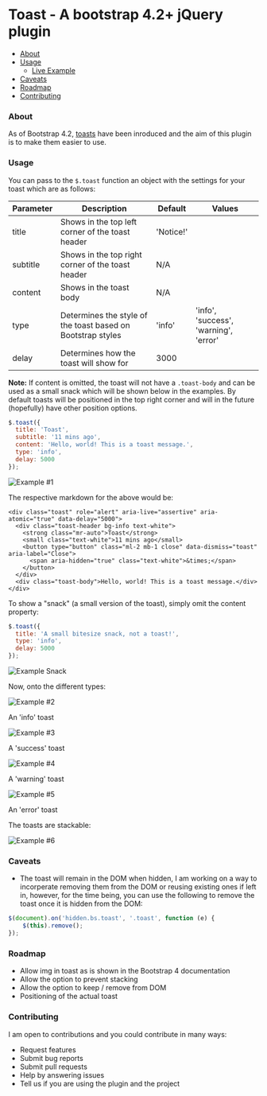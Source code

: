 # Toast - A bootstrap 4.2+ jQuery plugin

* [About](#about)
* [Usage](#usage)
  * [Live Example](https://OliveEuphoricTriggers--five-nine.repl.co)
* [Caveats](#caveats)
* [Roadmap](#roadmap)
* [Contributing](#contributing)

### About

As of Bootstrap 4.2, [toasts](https://getbootstrap.com/docs/4.2/components/toasts/) have been inroduced and the aim of this plugin is to make them easier to use.

### Usage

You can pass to the `$.toast` function an object with the settings for your toast which are as follows:

| Parameter     |Description| Default | Values |
| ------------- |-----------| -------  |---------
| title         | Shows in the top left corner of the toast header | 'Notice!'|        |
| subtitle      | Shows in the top right corner of the toast header | N/A      |        |
| content       | Shows in the toast body | N/A      |
| type          | Determines the style of the toast based on Bootstrap styles | 'info'   | 'info', 'success', 'warning', 'error'
| delay         | Determines how the toast will show for | 3000

**Note:** If content is omitted, the toast will not have a `.toast-body` and can be used as a small snack which will be shown below in the examples. By default toasts will be positioned in the top right corner and will in the future (hopefully) have other position options.

```javascript
$.toast({
  title: 'Toast',
  subtitle: '11 mins ago',
  content: 'Hello, world! This is a toast message.',
  type: 'info',
  delay: 5000
});
```

![Example #1](https://i.gyazo.com/20fbdf05b57af4a76e28f66047fe6591.png)

The respective markdown for the above would be:

```
<div class="toast" role="alert" aria-live="assertive" aria-atomic="true" data-delay="5000">
  <div class="toast-header bg-info text-white">
    <strong class="mr-auto">Toast</strong>
    <small class="text-white">11 mins ago</small>
    <button type="button" class="ml-2 mb-1 close" data-dismiss="toast" aria-label="Close">
      <span aria-hidden="true" class="text-white">&times;</span>
    </button>
  </div>
  <div class="toast-body">Hello, world! This is a toast message.</div>
</div>
```

To show a "snack" (a small version of the toast), simply omit the content property:

```javascript
$.toast({
  title: 'A small bitesize snack, not a toast!',
  type: 'info',
  delay: 5000
});
```

![Example Snack](https://i.gyazo.com/e707a35836553aa9dec96025eb332ac1.png)

Now, onto the different types:

![Example #2](https://i.gyazo.com/20fbdf05b57af4a76e28f66047fe6591.png)

An 'info' toast

![Example #3](https://i.gyazo.com/51b708cb610e603f61b80a6008a45729.png)

A 'success' toast

![Example #4](https://i.gyazo.com/0844e5f70f1e73416fb38be134144844.png)

A 'warning' toast

![Example #5](https://i.gyazo.com/8ee70ce1203d112a9a30ac53e350d54d.png)

An 'error' toast

The toasts are stackable:

![Example #6](https://i.gyazo.com/da0e40283269c3c38de605b7c938fa95.png)

### Caveats

* The toast will remain in the DOM when hidden, I am working on a way to incorperate removing them from the DOM or reusing existing ones if left in, however, for the time being, you can use the following to remove the toast once it is hidden from the DOM:

```javascript
$(document).on('hidden.bs.toast', '.toast', function (e) {
    $(this).remove();
});
```

### Roadmap

* Allow img in toast as is shown in the Bootstrap 4 documentation
* Allow the option to prevent stacking
* Allow the option to keep / remove from DOM
* Positioning of the actual toast

### Contributing

I am open to contributions and you could contribute in many ways:

* Request features
* Submit bug reports
* Submit pull requests
* Help by answering issues
* Tell us if you are using the plugin and the project 
